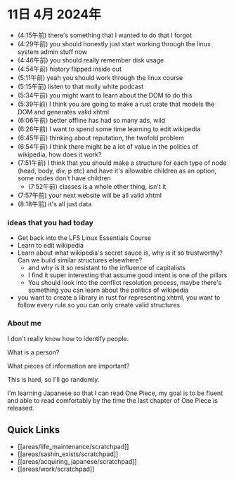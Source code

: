 # 11日 4月 2024年
- (4:15午前) there's something that I wanted to do that I forgot
- (4:29午前) you should honestly just start working through the linux system admin stuff now
- (4:46午前) you should really remember disk usage
- (4:54午前) history flipped inside out
- (5:11午前) yeah you should work through the linux course
- (5:15午前) listen to that molly white podcast
- (5:34午前) you might want to learn about the DOM to do this
- (5:39午前) I think you are going to make a rust crate that models the DOM and generates valid xhtml
- (6:06午前) better offline has had so many ads, wild
- (6:26午前) I want to spend some time learning to edit wikipedia
- (6:45午前) thinking about reputation, the twofold problem
- (6:54午前) I think there might be a lot of value in the politics of wikipedia, how does it work?
- (7:51午前) I think that you should make a structure for each type of node (head, body, div, p etc) and have it's allowable children as an option, some nodes don't have children
  - (7:52午前) classes is a whole other thing, isn't it
- (7:57午前) your next website will be all valid xhtml
- (8:18午前) it's all just data






### ideas that you had today
- Get back into the LFS Linux Essentials Course
- Learn to edit wikipedia
- Learn about what wikipedia's secret sauce is, why is it so trustworthy? Can we build similar structures elsewhere?
  - and why is it so resistant to the influence of capitalists
  - I find it super interesting that assume good intent is one of the pillars
  - You should look into the conflict resolution process, maybe there's something you can learn about the politics of wikipedia
- you want to create a library in rust for representing xhtml, you want to follow every rule so you can only create valid structures

### About me
I don't really know how to identify people.

What is a person?

What pieces of information are important?

This is hard, so I'll go randomly.

I'm learning Japanese so that I can read One Piece, my goal is to be fluent and able to read comfortably by the time the last chapter of One Piece is released.










 



## Quick Links
- [[areas/life_maintenance/scratchpad]]
- [[areas/sashin_exists/scratchpad]]
- [[areas/acquiring_japanese/scratchpad]]
- [[areas/work/scratchpad]]
